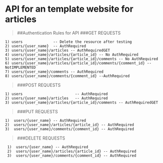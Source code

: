 
# API for an template website for articles



> ##Authentication Rules for API
> ###GET REQUESTS

```
1) users              -- Delete the resource after testing
2) users/{user_name}  -- AuthRequired
3) users/{user_name}/articles -- AuthRequiredGET
4) users/{user_name}/articles/{article_id} -- No AuthRequired
5) users/{user_name}/articles/{article_id}/comments -- No AuthRequired
6) users/{user_name}/articles/{article_id}/comments/{comment_id} -- NotIMPLEMENTED
7) users/{user_name}/comments -- AuthRequired
8) users/{user_name}/comments/{comment_id} --AuthRequired

```

  > ###POST REQUESTS
  
 ```
 1) users 						 -- AuthRequired
 2) users/{user_name}/articles	 -- AuthRequired
 3) users/{user_name}/articles/{article_id}/comments -- AuthRequiredGET
 ```
 
 
 > ###PUT REQUESTS
 
 
 ```
 1)  users/{user_name} -- AuthRequired
 2)  users/{user_name}/articles/{article_id} -- AuthRequired
 3)  users/{user_name}/comments/{comment_id} -- AuthRequired
 ```
 

> ###DELETE REQUESTS

```
 1)  users/{user_name} -- AuthRequired
 2)  users/{user_name}/articles/{article_id} -- AuthRequired
 3)  users/{user_name}/comments/{comment_id} -- AuthRequired
 ```




